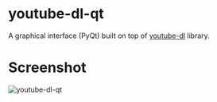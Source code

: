 # youtube-dl-qt

A graphical interface (PyQt) built on top of [youtube-dl](https://github.com/rg3/youtube-dl) library.

# Screenshot
![youtube-dl-qt](https://f.cloud.github.com/assets/24973/2181605/c8a4e324-9759-11e3-9ac9-90ca4984a9ef.png)
